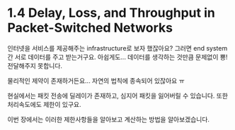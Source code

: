 # 1.4 Delay, Loss, and Throughput in Packet-Switched Networks

인터넷을 서비스를 제공해주는 infrastructure로 보자 했잖아요? 그러면 end system간 서로 데이터를 주고 받는거구요. 아쉽게도... 데이터를 생각하는 것만큼 문제없이 뿅! 전달해주지 못합니다.

물리적인 제약이 존재하거든요... 자연의 법칙에 종속되어 있잖아요 ㅠ

현실에서는 패킷 전송에 딜레이가 존재하고, 심지어 패킷을 잃어버릴 수 있습니다. 또한 처리속도에도 제한이 있구요.

이번 장에서는 이러한 제한사항들을 알아보고 계산하는 방법을 알아보겠습니다.




